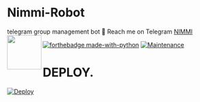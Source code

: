 # Nimmi-Robot
telegram group management bot
💌 Reach me on Telegram [NIMMI](https://t.me/nimmi_bot)
<img src = https://i.pinimg.com/originals/25/d2/54/25d254df236c61306bceb86df5f671f1.gif width = 80 align = "left">

[![forthebadge made-with-python](http://ForTheBadge.com/images/badges/made-with-python.svg)](https://www.python.org/)
[![Maintenance](https://img.shields.io/badge/Maintained%3F-yes-green.svg)](https://github.com/basimonpp/Nimmi-Robot/graphs/commit-activity)

# <b>DEPLOY.</b>
[![Deploy](https://www.herokucdn.com/deploy/button.svg)](https://heroku.com/deploy?template=https://github.com/Zyruz-ramu/Nimmi-Robot)
